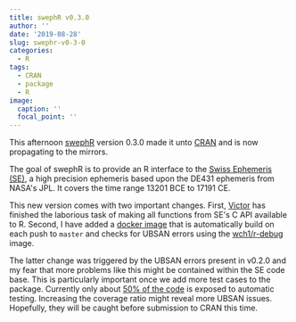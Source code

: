 ```yaml
---
title: swephR v0.3.0
author: ''
date: '2019-08-28'
slug: swephr-v0-3-0
categories:
  - R
tags:
  - CRAN
  - package
  - R
image:
  caption: ''
  focal_point: ''
---
```


This afternoon [swephR](https://rstub.github.io/swephR/) version 0.3.0 made
it unto [CRAN](https://cran.r-project.org/package=swephR) and is now
propagating to the mirrors.

The goal of swephR is to provide an R interface to the
[Swiss Ephemeris (SE)](https://www.astro.com/swisseph/), a
high precision ephemeris based upon the DE431 ephemeris from NASA's
JPL. It covers the time range 13201 BCE to 17191 CE.

This new version comes with two important changes. First, [Victor](https://github.com/vreijs) has finished the laborious task of making all functions from SE's C API available to R. Second, I have added a [docker image](https://hub.docker.com/r/rstub/swephr-debug) that is automatically build on each push to `master` and checks for UBSAN errors using the [wch1/r-debug](https://hub.docker.com/r/wch1/r-debug) image.

The latter change was triggered by the UBSAN errors present in v0.2.0 and my fear that more problems like this might be contained within the SE code base. This is particularly important once we add more test cases to the package. Currently only about [50% of the code](https://codecov.io/github/rstub/swephR?branch=master) is exposed to automatic testing. Increasing the coverage ratio might reveal more UBSAN issues. Hopefully, they will be caught before submission to CRAN this time.
